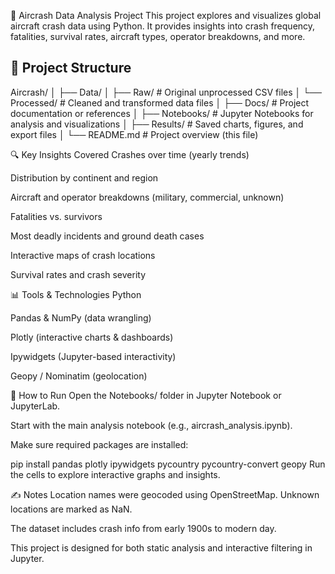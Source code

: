 🛫 Aircrash Data Analysis Project
This project explores and visualizes global aircraft crash data using Python. It provides insights into crash frequency, fatalities, survival rates, aircraft types, operator breakdowns, and more.

## 📁 Project Structure

Aircrash/
│
├── Data/
│   ├── Raw/           # Original unprocessed CSV files
│   └── Processed/     # Cleaned and transformed data files
│
├── Docs/              # Project documentation or references
│
├── Notebooks/         # Jupyter Notebooks for analysis and visualizations
│
├── Results/           # Saved charts, figures, and export files
│
└── README.md          # Project overview (this file)

🔍 Key Insights Covered
Crashes over time (yearly trends)

Distribution by continent and region

Aircraft and operator breakdowns (military, commercial, unknown)

Fatalities vs. survivors

Most deadly incidents and ground death cases

Interactive maps of crash locations

Survival rates and crash severity

📊 Tools & Technologies
Python

Pandas & NumPy (data wrangling)

Plotly (interactive charts & dashboards)

Ipywidgets (Jupyter-based interactivity)

Geopy / Nominatim (geolocation)

🚀 How to Run
Open the Notebooks/ folder in Jupyter Notebook or JupyterLab.

Start with the main analysis notebook (e.g., aircrash_analysis.ipynb).

Make sure required packages are installed:

pip install pandas plotly ipywidgets pycountry pycountry-convert geopy
Run the cells to explore interactive graphs and insights.

✍️ Notes
Location names were geocoded using OpenStreetMap. Unknown locations are marked as NaN.

The dataset includes crash info from early 1900s to modern day.

This project is designed for both static analysis and interactive filtering in Jupyter.
